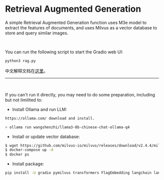 # Retrieval Augmented Generation
A simple Retrieval Augmented Generation function uses M3e model to extract the features of documents, and uses Milvus as a vector database to store and query similar images.  

<br/>
  
You can run the following script to start the Gradio web UI:
```bash
python3 rag.py
```
  
中文解释文档在<a href="document_zh.pdf">这里</a>。
<br/>

---

<br/>

If you can't run it directly, you may need to do some preparation, including but not limilited to:

- Install Ollama and run LLM:
```bash
https://ollama.com/ download and install.

> ollama run wangshenzhi/llama3-8b-chinese-chat-ollama-q4
```


- Install or update vector database:
```bash
$ wget https://github.com/milvus-io/milvus/releases/download/v2.4.4/milvus-standalone-docker-compose.yml -O docker-compose.yml
$ docker-compose up -d
$ docker ps
```

- Install package:
```bash
pip install -U gradio pymilvus transformers FlagEmbedding langchain langchain-core langchain_community langchain-milvus langchain-text-splitters pypdf2 bs4 
```
